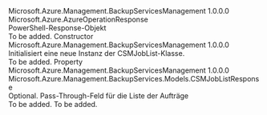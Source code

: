 <Type Name="CSMJobList" FullName="Microsoft.Azure.Management.BackupServices.Models.CSMJobList">
  <TypeSignature Language="C#" Value="public class CSMJobList : Microsoft.Azure.AzureOperationResponse" />
  <TypeSignature Language="ILAsm" Value=".class public auto ansi beforefieldinit CSMJobList extends Microsoft.Azure.AzureOperationResponse" />
  <TypeSignature Language="DocId" Value="T:Microsoft.Azure.Management.BackupServices.Models.CSMJobList" />
  <TypeSignature Language="VB.NET" Value="Public Class CSMJobList&#xA;Inherits AzureOperationResponse" />
  <TypeSignature Language="F#" Value="type CSMJobList = class&#xA;    inherit AzureOperationResponse" />
  <AssemblyInfo>
    <AssemblyName>Microsoft.Azure.Management.BackupServicesManagement</AssemblyName>
    <AssemblyVersion>1.0.0.0</AssemblyVersion>
  </AssemblyInfo>
  <Base>
    <BaseTypeName>Microsoft.Azure.AzureOperationResponse</BaseTypeName>
  </Base>
  <Interfaces />
  <Docs>
    <summary>
            PowerShell-Response-Objekt
            </summary>
    <remarks>To be added.</remarks>
  </Docs>
  <Members>
    <Member MemberName=".ctor">
      <MemberSignature Language="C#" Value="public CSMJobList ();" />
      <MemberSignature Language="ILAsm" Value=".method public hidebysig specialname rtspecialname instance void .ctor() cil managed" />
      <MemberSignature Language="DocId" Value="M:Microsoft.Azure.Management.BackupServices.Models.CSMJobList.#ctor" />
      <MemberSignature Language="VB.NET" Value="Public Sub New ()" />
      <MemberType>Constructor</MemberType>
      <AssemblyInfo>
        <AssemblyName>Microsoft.Azure.Management.BackupServicesManagement</AssemblyName>
        <AssemblyVersion>1.0.0.0</AssemblyVersion>
      </AssemblyInfo>
      <Parameters />
      <Docs>
        <summary>
            Initialisiert eine neue Instanz der CSMJobList-Klasse.
            </summary>
        <remarks>To be added.</remarks>
      </Docs>
    </Member>
    <Member MemberName="List">
      <MemberSignature Language="C#" Value="public Microsoft.Azure.Management.BackupServices.Models.CSMJobListResponse List { get; set; }" />
      <MemberSignature Language="ILAsm" Value=".property instance class Microsoft.Azure.Management.BackupServices.Models.CSMJobListResponse List" />
      <MemberSignature Language="DocId" Value="P:Microsoft.Azure.Management.BackupServices.Models.CSMJobList.List" />
      <MemberSignature Language="VB.NET" Value="Public Property List As CSMJobListResponse" />
      <MemberSignature Language="F#" Value="member this.List : Microsoft.Azure.Management.BackupServices.Models.CSMJobListResponse with get, set" Usage="Microsoft.Azure.Management.BackupServices.Models.CSMJobList.List" />
      <MemberType>Property</MemberType>
      <AssemblyInfo>
        <AssemblyName>Microsoft.Azure.Management.BackupServicesManagement</AssemblyName>
        <AssemblyVersion>1.0.0.0</AssemblyVersion>
      </AssemblyInfo>
      <ReturnValue>
        <ReturnType>Microsoft.Azure.Management.BackupServices.Models.CSMJobListResponse</ReturnType>
      </ReturnValue>
      <Docs>
        <summary>
            Optional. Pass-Through-Feld für die Liste der Aufträge
            </summary>
        <value>To be added.</value>
        <remarks>To be added.</remarks>
      </Docs>
    </Member>
  </Members>
</Type>
